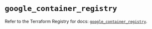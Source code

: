 # `google_container_registry`

Refer to the Terraform Registry for docs: [`google_container_registry`](https://registry.terraform.io/providers/hashicorp/google-beta/6.19.0/docs/resources/google_container_registry).
